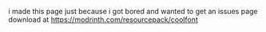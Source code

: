 i made this page just because i got bored and wanted to get an issues page
download at https://modrinth.com/resourcepack/coolfont
